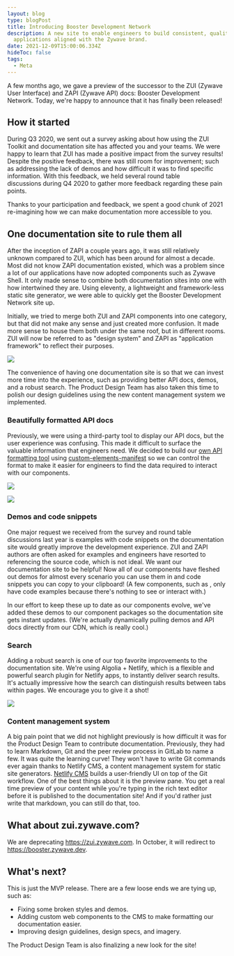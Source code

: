 ```yaml
---
layout: blog
type: blogPost
title: Introducing Booster Development Network
description: A new site to enable engineers to build consistent, quality
  applications aligned with the Zywave brand.
date: 2021-12-09T15:00:06.334Z
hideToc: false
tags:
  - Meta
---
```

A few months ago, we gave a preview of the successor to the ZUI (Zywave User Interface) and ZAPI (Zywave API) docs: Booster Development Network. Today, we're happy to announce that it has finally been released!

## How it started

During Q3 2020, we sent out a survey asking about how using the ZUI Toolkit and documentation site has affected you and your teams. We were happy to learn that ZUI has made a positive impact from the survey results! Despite the positive feedback, there was still room for improvement; such as addressing the lack of demos and how difficult it was to find specific information. With this feedback, we held several round table discussions during Q4 2020 to gather more feedback regarding these pain points.

Thanks to your participation and feedback, we spent a good chunk of 2021 re-imagining how we can make documentation more accessible to you.

## One documentation site to rule them all

After the inception of ZAPI a couple years ago, it was still relatively unknown compared to ZUI, which has been around for almost a decade. Most did not know ZAPI documentation existed, which was a problem since a lot of our applications have now adopted components such as Zywave Shell. It only made sense to combine both documentation sites into one with how intertwined they are. Using eleventy, a lightweight and framework-less static site generator, we were able to quickly get the Booster Development Network site up.

Initially, we tried to merge both ZUI and ZAPI components into one category, but that did not make any sense and just created more confusion. It made more sense to house them both under the same roof, but in different rooms. ZUI will now be referred to as "design system" and ZAPI as "application framework" to reflect their purposes.

![](/images/image2021-9-28_9-42-12.png)

<docs-spacer size="small"></docs-spacer>

The convenience of having one documentation site is so that we can invest more time into the experience, such as providing better API docs, demos, and a robust search. The Product Design Team has also taken this time to polish our design guidelines using the new content management system we implemented.

### Beautifully formatted API docs

Previously, we were using a third-party tool to display our API docs, but the user experience was confusing. This made it difficult to surface the valuable information that engineers need. We decided to build our [own API formatting tool](https://www.npmjs.com/package/@zywave/customelement-manifest-element) using [custom-elements-manifest](https://github.com/webcomponents/custom-elements-manifest) so we can control the format to make it easier for engineers to find the data required to interact with our components.

<docs-grid columns="2">

![](/images/image2021-9-28_11-40-24.png)

![](/images/image2021-9-28_11-40-31.png)

</docs-grid>

### Demos and code snippets

One major request we received from the survey and round table discussions last year is examples with code snippets on the documentation site would greatly improve the development experience. ZUI and ZAPI authors are often asked for examples and engineers have resorted to referencing the source code, which is not ideal. We want our documentation site to be helpful! Now all of our components have fleshed out demos for almost every scenario you can use them in and code snippets you can copy to your clipboard! (A few components, such as <zywave-analytics>, only have code examples because there's nothing to see or interact with.)

<!-- TODO img -->

In our effort to keep these up to date as our components evolve, we've added these demos to our component packages so the documentation site gets instant updates. (We're actually dynamically pulling demos and API docs directly from our CDN, which is really cool.)

### Search

Adding a robust search is one of our top favorite improvements to the documentation site. We're using Algolia + Netlify, which is a flexible and powerful search plugin for Netlify apps, to instantly deliver search results. It's actually impressive how the search can distinguish results between tabs within pages. We encourage you to give it a shot!



![](/images/image2021-9-28_9-44-24.png)

### Content management system

A big pain point that we did not highlight previously is how difficult it was for the Product Design Team to contribute documentation. Previously, they had to learn Markdown, Git and the peer review process in GitLab to name a few. It was quite the learning curve! They won't have to write Git commands ever again thanks to Netlify CMS, a content management system for static site generators. [Netlify CMS](https://www.netlifycms.org/) builds a user-friendly UI on top of the Git workflow. One of the best things about it is the preview pane. You get a real time preview of your content while you're typing in the rich text editor before it is published to the documentation site! And if you'd rather just write that markdown, you can still do that, too.

## What about zui.zywave.com?

We are deprecating <https://zui.zywave.com>. In October, it will redirect to <https://booster.zywave.dev>.

## What's next?

This is just the MVP release. There are a few loose ends we are tying up, such as:

* Fixing some broken styles and demos.
* Adding custom web components to the CMS to make formatting our documentation easier.
* Improving design guidelines, design specs, and imagery.

The Product Design Team is also finalizing a new look for the site!